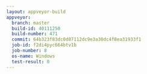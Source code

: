 ```yaml
---
layout: appveyor-build
appveyor:
  branch: master
  build-id: 40111250
  build-number: 471
  commit: 64b323f83dc0d87112dc9e3a30dc4f8ea31933f1
  job-id: f2di4pyc664btv1b
  job-number: 8
  os-name: Windows
  test-result: 0
---
```

